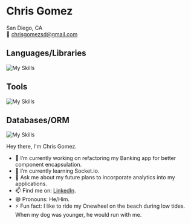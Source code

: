 # Chris Gomez

San Diego, CA  
📧 chrisgomezsd@gmail.com

## Languages/Libraries
![My Skills](https://skillicons.dev/icons?i=js,html,css,flask,nodejs,express,react,redux,py,sqlite,sequelize)

## Tools
![My Skills](https://skillicons.dev/icons?i=github,postman,vscode,md)

## Databases/ORM
![My Skills](https://skillicons.dev/icons?i=sqlite,sequelize)

Hey there, I'm Chris Gomez. 

- 🔭 I’m currently working on refactoring my Banking app for better component encapsulation.
- 🌱 I’m currently learning Socket.io.
- 💬 Ask me about my future plans to incorporate analytics into my applications.
- 📫 Find me on: [LinkedIn](https://www.linkedin.com/in/chris-gomez-714508158/).
- 😄 Pronouns: He/Him.
- ⚡ Fun fact: I like to ride my Onewheel on the beach during low tides. When my dog was younger, he would run with me.
